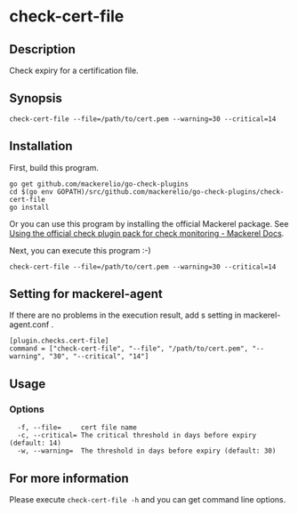 # check-cert-file

## Description
Check expiry for a certification file.


## Synopsis
```
check-cert-file --file=/path/to/cert.pem --warning=30 --critical=14
```

## Installation

First, build this program.

```
go get github.com/mackerelio/go-check-plugins
cd $(go env GOPATH)/src/github.com/mackerelio/go-check-plugins/check-cert-file
go install
```

Or you can use this program by installing the official Mackerel package. See [Using the official check plugin pack for check monitoring - Mackerel Docs](https://mackerel.io/docs/entry/howto/mackerel-check-plugins).


Next, you can execute this program :-)

```
check-cert-file --file=/path/to/cert.pem --warning=30 --critical=14
```


## Setting for mackerel-agent

If there are no problems in the execution result, add s setting in mackerel-agent.conf .

```
[plugin.checks.cert-file]
command = ["check-cert-file", "--file", "/path/to/cert.pem", "--warning", "30", "--critical", "14"]
```

## Usage
### Options

```
  -f, --file=     cert file name
  -c, --critical= The critical threshold in days before expiry (default: 14)
  -w, --warning=  The threshold in days before expiry (default: 30)
```


## For more information

Please execute `check-cert-file -h` and you can get command line options.
